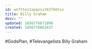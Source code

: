 ```yaml
---
id: wn7ttez1xpqnsit637k6tsx
title: Billy Graham
desc: ""
updated: 1656776671098
created: 1656776663437
---
```


#GodsPlan, #Televangelists
Billy Graham
